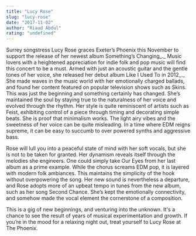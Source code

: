```yaml
---
title: "Lucy Rose"
slug: "lucy-rose"
date: "2017-11-02"
author: "Riaud Abdul"
rating: "undefined"
---
```


Surrey songstress Lucy Rose graces Exeter’s Phoenix this November to support the release of her newest album Something’s Changing_._ Music lovers with a heightened appreciation for indie folk and pop music will find this concert to be a must. Armed with just an acoustic guitar and the gentle tones of her voice, she released her debut album Like I Used To in 2012_._ She made waves in the music world with her emotionally charged ballads, and found her content featured on popular television shows such as Skins. This was just the beginning and something certainly has changed. She’s maintained the soul by staying true to the naturalness of her voice and evolved through the rhythm. Her style is quite reminiscent of artists such as Feist, exhibiting control of a piece through timing and decorating simple beats. She is proof that minimalism works. The light airy vibes and the sweetness of her voice can be quite misleading. In a time where EDM reigns supreme, it can be easy to succumb to over powered synths and aggressive bass.

Rose will lull you into a peaceful state of mind with her soft vocals, but she is not to be taken for granted. Her dynamism reveals itself through the melodies she engineers. One could simply take Our Eyes from her last album as a prime example. While the chorus screams EDM pop, it is layered with modern folk ambiances. This maintains the simplicity of the hook without overpowering the song. Her new sound is nevertheless a departure, and Rose adopts more of an upbeat tempo in tunes from the new album, such as her song Second Chance. She’s kept the emotionally connectivity, and somehow made the vocal element the cornerstone of a composition.

This is a gig of new beginnings, and venturing into the unknown. It's a chance to see the result of years of musical experimentation and growth. If you’re in the mood for a relaxing night out, treat yourself to Lucy Rose at The Phoenix.
